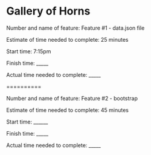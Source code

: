 # Gallery of Horns

Number and name of feature: Feature #1 - data.json file

Estimate of time needed to complete: 25 minutes

Start time: 7:15pm

Finish time: _____

Actual time needed to complete: _____

==========

Number and name of feature: Feature #2 - bootstrap

Estimate of time needed to complete: 45 minutes

Start time: ______

Finish time: _____

Actual time needed to complete: _____